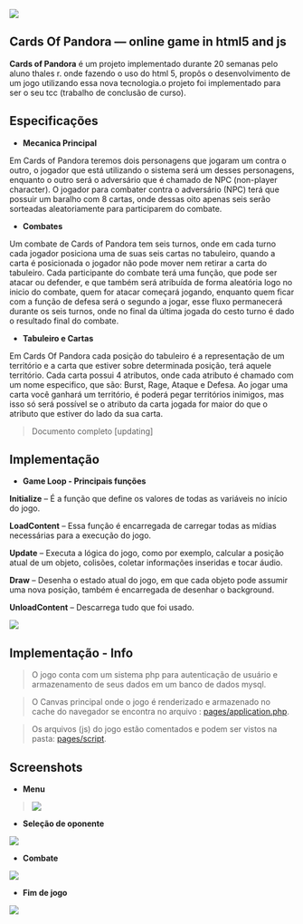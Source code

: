 ![](http://i.imgur.com/oBORJaY.png)

## Cards Of Pandora — online game in html5 and js

**Cards of Pandora** é um projeto implementado durante 20 semanas pelo aluno thales r. onde fazendo o uso do html 5, propôs o desenvolvimento de um jogo utilizando essa nova tecnologia.o projeto foi implementado para ser o seu tcc (trabalho de conclusão de curso).

## Especificações

- **Mecanica Principal**

Em Cards of Pandora teremos dois personagens que jogaram um contra o outro, o jogador que está utilizando o sistema será um desses personagens, enquanto o outro será o adversário que é chamado de NPC (non-player character). O jogador para combater contra o adversário (NPC) terá que possuir um baralho com 8 cartas, onde dessas oito apenas seis serão sorteadas aleatoriamente para participarem do combate.

- **Combates**

Um combate de Cards of Pandora tem seis turnos, onde em cada turno cada jogador posiciona uma de suas seis cartas no tabuleiro, quando a carta é posicionada o jogador não pode mover nem retirar a carta do tabuleiro. Cada participante do combate terá uma função, que pode ser atacar ou defender, e que também será atribuída de forma aleatória logo no inicio do combate, quem for atacar começará jogando, enquanto quem ficar com a função de defesa será o segundo a jogar, esse fluxo permanecerá durante os seis turnos, onde no final da última jogada do cesto turno é dado o resultado final do combate.

- **Tabuleiro e Cartas**


Em Cards Of Pandora cada posição do tabuleiro é a representação de um território e a carta que estiver sobre determinada posição, terá aquele território. Cada carta possui 4 atributos, onde cada atributo é chamado com um nome especifico, que são: Burst, Rage, Ataque e Defesa.
Ao jogar uma carta você ganhará um território, é poderá pegar territórios inimigos, mas isso só será possível se o atributo da carta jogada for maior do que o atributo que estiver do lado da sua carta.

> Documento completo [updating]  

## Implementação

- **Game Loop - Principais funções**

**Initialize** – É a função que define os valores de todas as variáveis no início do jogo.

**LoadContent** – Essa função é encarregada de carregar todas as mídias necessárias para a execução do jogo.

**Update** – Executa a lógica do jogo, como por exemplo, calcular a posição atual de um objeto, colisões, coletar informações inseridas e tocar áudio.

**Draw** – Desenha o estado atual do jogo, em que cada objeto pode assumir uma nova posição, também é encarregada de desenhar o background.

**UnloadContent** – Descarrega tudo que foi usado.

![](http://i.imgur.com/yZst6ih.jpg)

## Implementação - Info ##
> O jogo conta com um sistema php para autenticação de usuário e armazenamento de seus dados em um banco de dados mysql.

> O Canvas principal onde o jogo é renderizado e armazenado no cache do navegador se encontra no arquivo : [pages/application.php](https://github.com/thankd/Cards-Of-Pandora/blob/master/pages/application.php). 

> Os arquivos (js) do jogo estão comentados e podem ser vistos na pasta: [pages/script](https://github.com/thankd/Cards-Of-Pandora/tree/master/pages/Script). 

## Screenshots

- **Menu**

>![](http://i.imgur.com/ONdEtlp.jpg)

- **Seleção de oponente**

![](http://i.imgur.com/LPWwdMC.jpg)

- **Combate**

![](http://i.imgur.com/3JzmiME.jpg)

- **Fim de jogo**

![](http://i.imgur.com/cbgmxcd.jpg)
